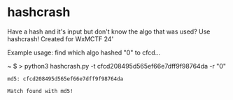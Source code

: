 # hashcrash
Have a hash and it's input but don't know the algo that was used? Use hashcrash! Created for WxMCTF 24'


Example usage: find which algo hashed "0" to cfcd...

~ $ > python3 hashcrash.py -t cfcd208495d565ef66e7dff9f98764da -r "0"

```md5: cfcd208495d565ef66e7dff9f98764da```

```Match found with md5!```
